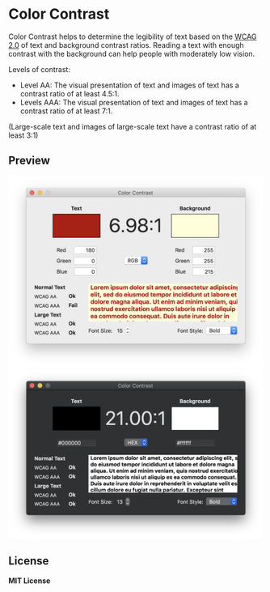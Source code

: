 # Color Contrast

Color Contrast helps to determine the legibility of text based on the [WCAG 2.0](https://www.w3.org/TR/WCAG20/#guidelines) of text and background contrast ratios. Reading a text with enough contrast with the background can help people with moderately low vision.

Levels of contrast:
- Level AA: The visual presentation of text and images of text has a contrast ratio of at least 4.5:1. 
- Levels AAA: The visual presentation of text and images of text has a contrast ratio of at least 7:1.

(Large-scale text and images of large-scale text have a contrast ratio of at least 3:1)

## Preview

![](https://raw.githubusercontent.com/paololds/ColorContrast/master/cc1.png)
![](https://raw.githubusercontent.com/paololds/ColorContrast/master/cc2.png)

## License

__MIT License__
